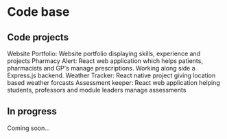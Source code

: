 # Code base

## Code projects

Website Portfolio: Website portfolio displaying skills, experience and projects
Pharmacy Alert: React web application which helps patients, pharmacists and GP's manage prescriptions. Working along side a Express.js backend. 
Weather Tracker: React native project giving location based weather forcasts
Assessment keeper: React web application helping students, professors and module leaders manage assessments

## In progress 

Coming soon...
